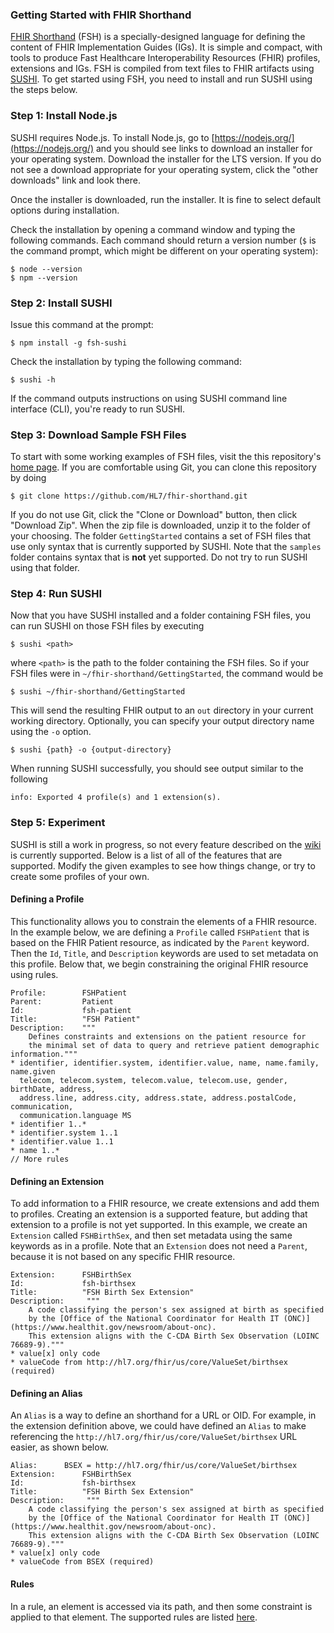 ### Getting Started with FHIR Shorthand
[FHIR Shorthand](shorthand.html) (FSH) is a specially-designed language for defining the content of FHIR Implementation Guides (IGs). It is simple and compact, with tools to produce Fast Healthcare Interoperability Resources (FHIR) profiles, extensions and IGs. FSH is compiled from text files to FHIR artifacts using [SUSHI](sushi.html). To get started using FSH, you need to install and run SUSHI using the steps below.

### Step 1: Install Node.js

SUSHI requires Node.js. To install Node.js, go to [https://nodejs.org/](https://nodejs.org/) and you should see links to download an installer for your operating system. Download the installer for the LTS version. If you do not see a download appropriate for your operating system, click the "other downloads" link and look there. 
    
Once the installer is downloaded, run the installer. It is fine to select default options during installation.

Check the installation by opening a command window and typing the following commands. Each command should return a version number (`$` is the command prompt, which might be different on your operating system): 
```
$ node --version
$ npm --version
```
### Step 2: Install SUSHI

Issue this command at the prompt:
```
$ npm install -g fsh-sushi
```
Check the installation by typing the following command:
```
$ sushi -h
```
If the command outputs instructions on using SUSHI command line interface (CLI), you're ready to run SUSHI.

### Step 3: Download Sample FSH Files

To start with some working examples of FSH files, visit the this repository's [home page](https://github.com/HL7/fhir-shorthand). If you are comfortable using Git, you can clone this repository by doing
```
$ git clone https://github.com/HL7/fhir-shorthand.git
```
If you do not use Git, click the "Clone or Download" button, then click "Download Zip". When the zip file is downloaded, unzip it to the folder of your choosing. The folder `GettingStarted` contains a set of FSH files that use only syntax that is currently supported by SUSHI. Note that the `samples` folder contains syntax that is **not** yet supported. Do not try to run SUSHI using that folder.

### Step 4: Run SUSHI

Now that you have SUSHI installed and a folder containing FSH files, you can run SUSHI on those FSH files by executing
```
$ sushi <path>
```
where `<path>` is the path to the folder containing the FSH files. So if your FSH files were in `~/fhir-shorthand/GettingStarted`, the command would be
```
$ sushi ~/fhir-shorthand/GettingStarted
```
This will send the resulting FHIR output to an `out` directory in your current working directory. Optionally, you can specify your output directory name using the `-o` option.
```
$ sushi {path} -o {output-directory}
```
When running SUSHI successfully, you should see output similar to the following
```
info: Exported 4 profile(s) and 1 extension(s).
```

### Step 5: Experiment
SUSHI is still a work in progress, so not every feature described on the [wiki](https://github.com/HL7/fhir-shorthand/wiki) is currently supported. Below is a list of all of the features that are supported. Modify the given examples to see how things change, or try to create some profiles of your own.

#### Defining a Profile
This functionality allows you to constrain the elements of a FHIR resource. In the example below, we are defining a `Profile` called `FSHPatient` that is based on the FHIR Patient resource, as indicated by the `Parent` keyword. Then the `Id`, `Title`, and `Description` keywords are used to set metadata on this profile. Below that, we begin constraining the original FHIR resource using rules.
```
Profile:        FSHPatient
Parent:         Patient
Id:             fsh-patient
Title:          "FSH Patient"
Description:    """ 
    Defines constraints and extensions on the patient resource for 
    the minimal set of data to query and retrieve patient demographic information."""
* identifier, identifier.system, identifier.value, name, name.family, name.given
  telecom, telecom.system, telecom.value, telecom.use, gender, birthDate, address,
  address.line, address.city, address.state, address.postalCode, communication,
  communication.language MS
* identifier 1..*
* identifier.system 1..1
* identifier.value 1..1
* name 1..*
// More rules
```

#### Defining an Extension

To add information to a FHIR resource, we create extensions and add them to profiles. Creating an extension is a supported feature, but adding that extension to a profile is not yet supported. In this example, we create an `Extension` called `FSHBirthSex`, and then set metadata using the same keywords as in a profile. Note that an `Extension` does not need a `Parent`, because it is not based on any specific FHIR resource.

```
Extension:      FSHBirthSex 
Id:             fsh-birthsex
Title:          "FSH Birth Sex Extension"
Description:     """
    A code classifying the person's sex assigned at birth as specified 
    by the [Office of the National Coordinator for Health IT (ONC)](https://www.healthit.gov/newsroom/about-onc). 
    This extension aligns with the C-CDA Birth Sex Observation (LOINC 76689-9)."""
* value[x] only code
* valueCode from http://hl7.org/fhir/us/core/ValueSet/birthsex (required)
```
#### Defining an Alias
An `Alias` is a way to define an shorthand for a URL or OID. For example, in the extension definition above, we could have defined an `Alias` to make referencing the `http://hl7.org/fhir/us/core/ValueSet/birthsex` URL easier, as shown below.
```
Alias:      BSEX = http://hl7.org/fhir/us/core/ValueSet/birthsex
Extension:      FSHBirthSex 
Id:             fsh-birthsex
Title:          "FSH Birth Sex Extension"
Description:     """
    A code classifying the person's sex assigned at birth as specified 
    by the [Office of the National Coordinator for Health IT (ONC)](https://www.healthit.gov/newsroom/about-onc). 
    This extension aligns with the C-CDA Birth Sex Observation (LOINC 76689-9)."""
* value[x] only code
* valueCode from BSEX (required)
```
#### Rules
In a rule, an element is accessed via its path, and then some constraint is applied to that element. The supported rules are listed [here](index.html/#rules).
